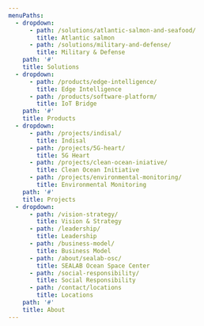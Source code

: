 ```yaml
---
menuPaths:
  - dropdown:
      - path: /solutions/atlantic-salmon-and-seafood/
        title: Atlantic salmon
      - path: /solutions/military-and-defense/
        title: Military & Defense
    path: '#'
    title: Solutions
  - dropdown:
      - path: /products/edge-intelligence/
        title: Edge Intelligence
      - path: /products/software-platform/
        title: IoT Bridge
    path: '#'
    title: Products
  - dropdown:
      - path: /projects/indisal/
        title: Indisal
      - path: /projects/5G-heart/
        title: 5G Heart
      - path: /projects/clean-ocean-iniative/
        title: Clean Ocean Initiative
      - path: /projects/environmental-monitoring/
        title: Environmental Monitoring
    path: '#'
    title: Projects
  - dropdown:
      - path: /vision-strategy/
        title: Vision & Strategy
      - path: /leadership/
        title: Leadership
      - path: /business-model/
        title: Business Model
      - path: /about/sealab-osc/
        title: SEALAB Ocean Space Center
      - path: /social-responsibility/
        title: Social Responsibility
      - path: /contact/locations
        title: Locations
    path: '#'
    title: About
---
```


